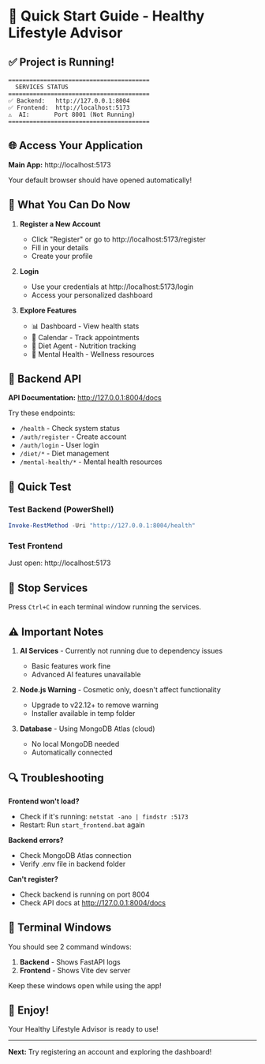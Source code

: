 # 🚀 Quick Start Guide - Healthy Lifestyle Advisor

## ✅ Project is Running!

```
========================================
  SERVICES STATUS
========================================
✅ Backend:   http://127.0.0.1:8004
✅ Frontend:  http://localhost:5173
⚠️  AI:       Port 8001 (Not Running)
========================================
```

## 🌐 Access Your Application

**Main App:** http://localhost:5173

Your default browser should have opened automatically!

## 🎯 What You Can Do Now

1. **Register a New Account**
   - Click "Register" or go to http://localhost:5173/register
   - Fill in your details
   - Create your profile

2. **Login**
   - Use your credentials at http://localhost:5173/login
   - Access your personalized dashboard

3. **Explore Features**
   - 📊 Dashboard - View health stats
   - 📅 Calendar - Track appointments
   - 🥗 Diet Agent - Nutrition tracking
   - 🧠 Mental Health - Wellness resources

## 🔧 Backend API

**API Documentation:** http://127.0.0.1:8004/docs

Try these endpoints:
- `/health` - Check system status
- `/auth/register` - Create account
- `/auth/login` - User login
- `/diet/*` - Diet management
- `/mental-health/*` - Mental health resources

## 📝 Quick Test

### Test Backend (PowerShell)
```powershell
Invoke-RestMethod -Uri "http://127.0.0.1:8004/health"
```

### Test Frontend
Just open: http://localhost:5173

## 🛑 Stop Services

Press `Ctrl+C` in each terminal window running the services.

## ⚠️ Important Notes

1. **AI Services** - Currently not running due to dependency issues
   - Basic features work fine
   - Advanced AI features unavailable
   
2. **Node.js Warning** - Cosmetic only, doesn't affect functionality
   - Upgrade to v22.12+ to remove warning
   - Installer available in temp folder

3. **Database** - Using MongoDB Atlas (cloud)
   - No local MongoDB needed
   - Automatically connected

## 🔍 Troubleshooting

**Frontend won't load?**
- Check if it's running: `netstat -ano | findstr :5173`
- Restart: Run `start_frontend.bat` again

**Backend errors?**
- Check MongoDB Atlas connection
- Verify .env file in backend folder

**Can't register?**
- Check backend is running on port 8004
- Check API docs at http://127.0.0.1:8004/docs

## 📂 Terminal Windows

You should see 2 command windows:
1. **Backend** - Shows FastAPI logs
2. **Frontend** - Shows Vite dev server

Keep these windows open while using the app!

## 🎉 Enjoy!

Your Healthy Lifestyle Advisor is ready to use!

---
**Next:** Try registering an account and exploring the dashboard!
